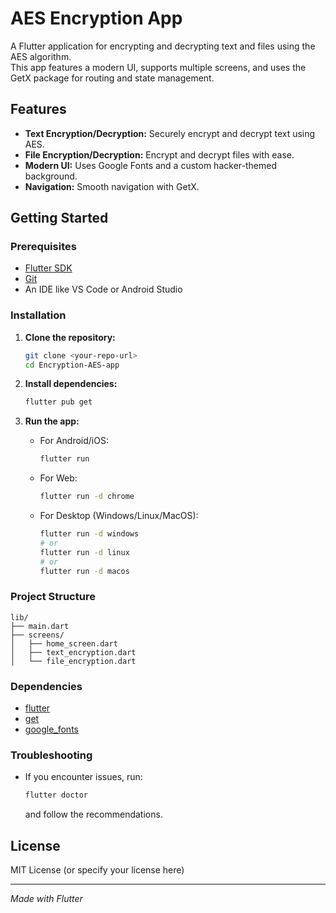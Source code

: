 # AES Encryption App

A Flutter application for encrypting and decrypting text and files using the AES algorithm.  
This app features a modern UI, supports multiple screens, and uses the GetX package for routing and state management.

## Features

- **Text Encryption/Decryption:** Securely encrypt and decrypt text using AES.
- **File Encryption/Decryption:** Encrypt and decrypt files with ease.
- **Modern UI:** Uses Google Fonts and a custom hacker-themed background.
- **Navigation:** Smooth navigation with GetX.


## Getting Started

### Prerequisites

- [Flutter SDK](https://docs.flutter.dev/get-started/install)
- [Git](https://git-scm.com/downloads)
- An IDE like VS Code or Android Studio

### Installation

1. **Clone the repository:**
    ```sh
    git clone <your-repo-url>
    cd Encryption-AES-app
    ```

2. **Install dependencies:**
    ```sh
    flutter pub get
    ```

3. **Run the app:**
    - For Android/iOS:
        ```sh
        flutter run
        ```
    - For Web:
        ```sh
        flutter run -d chrome
        ```
    - For Desktop (Windows/Linux/MacOS):
        ```sh
        flutter run -d windows
        # or
        flutter run -d linux
        # or
        flutter run -d macos
        ```

### Project Structure

```
lib/
├── main.dart
├── screens/
│   ├── home_screen.dart
│   ├── text_encryption.dart
│   └── file_encryption.dart
```

### Dependencies

- [flutter](https://flutter.dev/)
- [get](https://pub.dev/packages/get)
- [google_fonts](https://pub.dev/packages/google_fonts)

### Troubleshooting

- If you encounter issues, run:
    ```sh
    flutter doctor
    ```
  and follow the recommendations.

## License

MIT License (or specify your license here)

---

*Made with Flutter*
